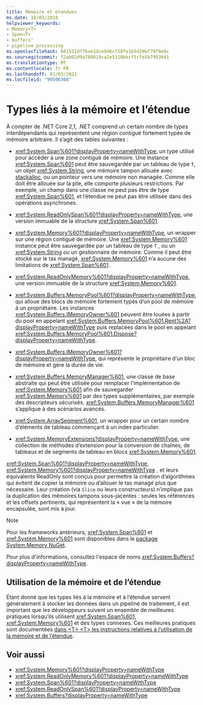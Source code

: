 ```yaml
---
title: Mémoire et étendues
ms.date: 10/03/2018
helpviewer_keywords:
- Memory<T>
- Span<T>
- buffers"
- pipeline processing
ms.openlocfilehash: b81531d77bae1dce9d6cf58fe1b5439bf79f9e9c
ms.sourcegitcommit: f2ab02d9a780819ca2e5310bbcf5cfe5b7993041
ms.translationtype: MT
ms.contentlocale: fr-FR
ms.lasthandoff: 02/03/2021
ms.locfileid: "99506368"
---
```

# <a name="memory--and-span-related-types"></a>Types liés à la mémoire et l’étendue

À compter de .NET Core 2,1, .NET comprend un certain nombre de types interdépendants qui représentent une région contiguë fortement typée de mémoire arbitraire. Il s’agit des tables suivantes :

- <xref:System.Span%601?displayProperty=nameWithType>, un type utilisé pour accéder à une zone contiguë de mémoire. Une instance <xref:System.Span%601> peut être sauvegardée par un tableau de type `T`, un objet <xref:System.String>, une mémoire tampon allouée avec [stackalloc](../../csharp/language-reference/operators/stackalloc.md), ou un pointeur vers une mémoire non managée. Comme elle doit être allouée sur la pile, elle comporte plusieurs restrictions. Par exemple, un champ dans une classe ne peut pas être de type <xref:System.Span%601>, et l’étendue ne peut pas être utilisée dans des opérations asynchrones.

- <xref:System.ReadOnlySpan%601?displayProperty=nameWithType>, une version immuable de la structure <xref:System.Span%601>.

- <xref:System.Memory%601?displayProperty=nameWithType>, un wrapper sur une région contiguë de mémoire. Une <xref:System.Memory%601> instance peut être sauvegardée par un tableau de type `T` , ou un <xref:System.String> ou un gestionnaire de mémoire. Comme il peut être stocké sur le tas managé, <xref:System.Memory%601> n’a aucune des limitations de <xref:System.Span%601> .

- <xref:System.ReadOnlyMemory%601?displayProperty=nameWithType>, une version immuable de la structure <xref:System.Memory%601>.

- <xref:System.Buffers.MemoryPool%601?displayProperty=nameWithType>, qui alloue des blocs de mémoire fortement typés d’un pool de mémoire à un propriétaire. Les instances <xref:System.Buffers.IMemoryOwner%601> peuvent être louées à partir du pool en appelant <xref:System.Buffers.MemoryPool%601.Rent%2A?displayProperty=nameWithType> puis replacées dans le pool en appelant <xref:System.Buffers.MemoryPool%601.Dispose?displayProperty=nameWithType>.

- <xref:System.Buffers.IMemoryOwner%601?displayProperty=nameWithType>, qui représente le propriétaire d’un bloc de mémoire et gère la durée de vie.

- <xref:System.Buffers.MemoryManager%601>, une classe de base abstraite qui peut être utilisée pour remplacer l’implémentation de <xref:System.Memory%601> afin de sauvegarder <xref:System.Memory%601> par des types supplémentaires, par exemple des descripteurs sécurisés. <xref:System.Buffers.MemoryManager%601> s’applique à des scénarios avancés.

- <xref:System.ArraySegment%601>, un wrapper pour un certain nombre d’éléments de tableau commençant à un index particulier.

- <xref:System.MemoryExtensions?displayProperty=nameWithType>, une collection de méthodes d’extension pour la conversion de chaînes, de tableaux et de segments de tableau en blocs <xref:System.Memory%601>.

<xref:System.Span%601?displayProperty=nameWithType>, <xref:System.Memory%601?displayProperty=nameWithType> , et leurs équivalents ReadOnly sont conçus pour permettre la création d’algorithmes qui évitent de copier la mémoire ou d’allouer le tas managé plus que nécessaire. Leur création (via `Slice` ou leurs constructeurs) n’implique pas la duplication des mémoires tampons sous-jacentes : seules les références et les offsets pertinents, qui représentent la « vue » de la mémoire encapsulée, sont mis à jour.

> [!NOTE]
> Pour les frameworks antérieurs, <xref:System.Span%601> et <xref:System.Memory%601> sont disponibles dans le [package System.Memory NuGet](https://www.nuget.org/packages/System.Memory/).

Pour plus d'informations, consultez l'espace de noms <xref:System.Buffers?displayProperty=nameWithType>.

## <a name="working-with-memory-and-span"></a>Utilisation de la mémoire et de l’étendue

Étant donné que les types liés à la mémoire et à l’étendue servent généralement à stocker les données dans un pipeline de traitement, il est important que les développeurs suivent un ensemble de meilleures pratiques lorsqu’ils utilisent <xref:System.Span%601>, <xref:System.Memory%601> et des types connexes. Ces meilleures pratiques sont documentées [dans \<T> \<T> les instructions relatives à l’utilisation de la mémoire et de l’étendue](memory-t-usage-guidelines.md).

## <a name="see-also"></a>Voir aussi

- <xref:System.Memory%601?displayProperty=nameWithType>
- <xref:System.ReadOnlyMemory%601?displayProperty=nameWithType>
- <xref:System.Span%601?displayProperty=nameWithType>
- <xref:System.ReadOnlySpan%601?displayProperty=nameWithType>
- <xref:System.Buffers?displayProperty=nameWithType>
